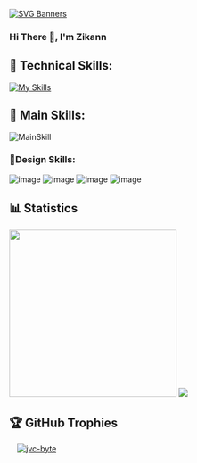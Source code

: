 [![SVG Banners](https://svg-banners.vercel.app/api?type=glitch&text1=Zikann-Senpai&width=800&height=200)](https://github.com/Akshay090/svg-banners)
 <h3>Hi There 👋, I'm Zikann </h3>

## 🥇 Technical Skills:
[![My Skills](https://skillicons.dev/icons?i=cpp,c,cs,java,kotlin,dart,python,javascript,typescript,lua,html,css,bun,flutter,nextjs,nodejs,laravel,php)](https://skillicons.dev)

## 🥇 Main Skills:
![MainSkill](https://skillicons.dev/icons?i=cpp,java,lua,python,html)
### 🌟Design Skills:
![image](https://img.shields.io/badge/Figma-F24E1E?style=for-the-badge&logo=figma&logoColor=white)
![image](https://img.shields.io/badge/Adobe%20Photoshop-31A8FF?style=for-the-badge&logo=Adobe%20Photoshop&logoColor=black)
![image](https://img.shields.io/badge/Adobe%20Illustrator-FF9A00?style=for-the-badge&logo=adobe%20illustrator&logoColor=white)
![image](https://img.shields.io/badge/Adobe%20after%20affects-CF96FD?style=for-the-badge&logo=Adobe%20after%20effects&logoColor=393665)

## 📊 Statistics  
<img src="http://github-profile-summary-cards.vercel.app/api/cards/profile-details?username=Zikann Senpai&theme=github_dark" style="height: 300px"/>
<img src="https://user-images.githubusercontent.com/73097560/115834477-dbab4500-a447-11eb-908a-139a6edaec5c.gif">

## 🏆 GitHub Trophies
<!-- MY GITHUB PROFILE TROPHIES -->
<p align="left" style="vertical-align:top; margin:4px;">
    <a href="https://github.com/ryo-ma/github-profile-trophy" style="margin: 10px;">
        <img src="https://github-profile-trophy.vercel.app/?username=ZikannSenpai&margin-w=15&margin-h=15&theme=onestar&column=9&title_color=ffd700&text_color=ffd700&bg_color=000000" alt="jvc-byte" />
    </a> 
</p>